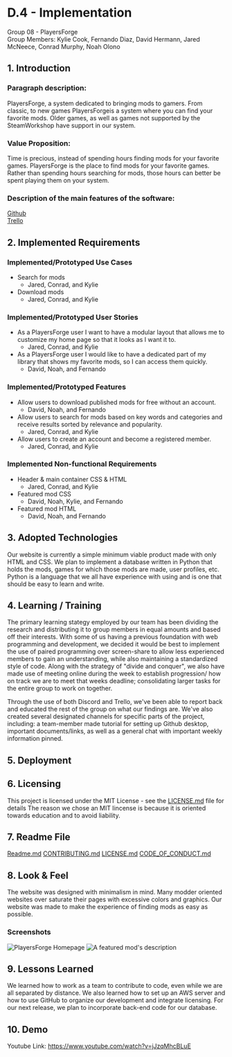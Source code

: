 # D.4 - Implementation

Group 08 - PlayersForge\
Group Members: Kylie Cook, Fernando Diaz, David Hermann, Jared McNeece, Conrad Murphy, Noah Olono

## 1. Introduction

### Paragraph description:
PlayersForge, a system dedicated to bringing mods to gamers. From classic, to new games PlayersForgeis a system where you can find your favorite mods. Older games, as well as games not supported by the SteamWorkshop have support in our system.

### Value Proposition:
Time is precious, instead of spending hours finding mods for your favorite games. PlayersForge is the place to find mods for your favorite games. Rather than spending hours searching for mods, those hours can better be spent playing them on your system.

### Description of the main features of the software:
   [Github](https://github.com/KylieNCook/players-forge)\
   [Trello](https://trello.com/cs3864)

## 2. Implemented Requirements

### Implemented/Prototyped Use Cases
- Search for mods
  - Jared, Conrad, and Kylie
- Download mods
  - Jared, Conrad, and Kylie

### Implemented/Prototyped User Stories
- As a PlayersForge user I want to have a modular layout that allows me to customize my home page
so that it looks as I want it to.
  - Jared, Conrad, and Kylie
- As a PlayersForge user I would like to have a dedicated part of my library that shows my favorite
mods, so I can access them quickly.
  - David, Noah, and Fernando

### Implemented/Prototyped Features
- Allow users to download published mods for free without an account.
  - David, Noah, and Fernando
- Allow users to search for mods based on key words and categories and receive results sorted by
relevance and popularity.
  - Jared, Conrad, and Kylie
- Allow users to create an account and become a registered member.
  - Jared, Conrad, and Kylie

### Implemented Non-functional Requirements
- Header & main container CSS & HTML
  - Jared, Conrad, and Kylie
- Featured mod CSS
  - David, Noah, Kylie, and Fernando
- Featured mod HTML
  - David, Noah, and Fernando

## 3. Adopted Technologies
Our website is currently a simple minimum viable product made with only HTML and CSS. We plan to implement a database written in Python that holds the mods, games for which those mods are made, user profiles, etc. Python is a language that we all have experience with using and is one that should be easy to learn and write.

## 4. Learning / Training
The primary learning stategy employed by our team has been dividing the research and distributing it to group members in equal amounts and based off their interests. 
With some of us having a previous foundation with web programming and development, we decided it would be best to implement the use of paired programming over screen-share to allow less experienced members to gain an understanding, while also maintaining a standardized style of code. Along with the strategy of "divide and conquer", we also have made use of meeting online during the week to establish progression/ how on track we are to meet that weeks deadline; consolidating larger tasks for the entire 
group to work on together. 

Through the use of both Discord and Trello, we've been able to report back and educated the rest of the group on what our findings are. We've also created several designated channels for specific parts of the project, including: a team-member made tutorial for setting up Github desktop, important documents/links, as well as a general chat with important weekly information pinned. 

## 5. Deployment

## 6. Licensing
This project is licensed under the MIT License - see the [LICENSE.md](LICENSE.md) file for details
The reason we chose an MIT lincense is because it is oriented towards education and to avoid liability.

## 7. Readme File
[Readme.md](Readme.md)
[CONTRIBUTING.md](CONTRIBUTING.md)
[LICENSE.md](LICENSE.md)
[CODE_OF_CONDUCT.md](CODE_OF_CONDUCT.md)

## 8. Look & Feel
The website was designed with minimalism in mind. Many modder oriented websites over saturate their pages with excessive colors and graphics. Our website was made to make the experience of finding mods as easy as possible.

### Screenshots
![PlayersForge Homepage](https://i.imgur.com/CxlDoF1.png)
![A featured mod's description](https://i.imgur.com/Fo79RNS.png)

## 9. Lessons Learned
We learned how to work as a team to contribute to code, even while we are all separated by distance. We also learned how to set up an AWS server and how to use GitHub to organize our development and integrate licensing. For our next release, we plan to incorporate back-end code for our database.

## 10. Demo
Youtube Link: https://www.youtube.com/watch?v=jJzqMhcBLuE
